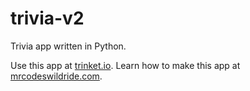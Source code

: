 # trivia-v2

Trivia app written in Python.

Use this app at [trinket.io](https://trinket.io/embed/python3/f5adb95c28?outputOnly=true&start=result).
Learn how to make this app at [mrcodeswildride.com](https://www.mrcodeswildride.com/).

